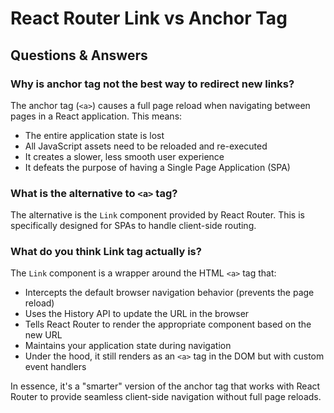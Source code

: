 # React Router Link vs Anchor Tag

## Questions & Answers

### Why is anchor tag not the best way to redirect new links?
The anchor tag (`<a>`) causes a full page reload when navigating between pages in a React application. This means:
- The entire application state is lost
- All JavaScript assets need to be reloaded and re-executed
- It creates a slower, less smooth user experience
- It defeats the purpose of having a Single Page Application (SPA)

### What is the alternative to `<a>` tag?
The alternative is the `Link` component provided by React Router. This is specifically designed for SPAs to handle client-side routing.

### What do you think Link tag actually is?
The `Link` component is a wrapper around the HTML `<a>` tag that:
- Intercepts the default browser navigation behavior (prevents the page reload)
- Uses the History API to update the URL in the browser
- Tells React Router to render the appropriate component based on the new URL
- Maintains your application state during navigation
- Under the hood, it still renders as an `<a>` tag in the DOM but with custom event handlers

In essence, it's a "smarter" version of the anchor tag that works with React Router to provide seamless client-side navigation without full page reloads.
